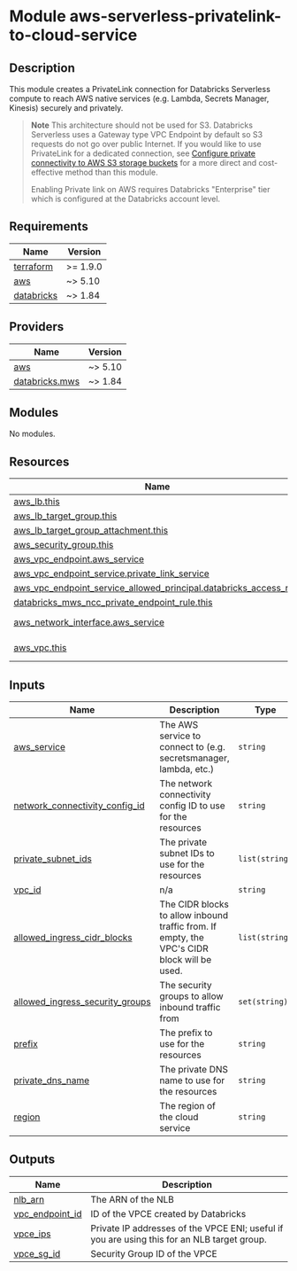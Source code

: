 # Module aws-serverless-privatelink-to-cloud-service

## Description

This module creates a PrivateLink connection for Databricks Serverless compute to reach AWS native services (e.g. Lambda, Secrets Manager, Kinesis) securely and privately.

> **Note**
> This architecture should not be used for S3. Databricks Serverless uses a Gateway type VPC Endpoint by default so S3 requests do not go over public Internet. If you would like to use PrivateLink for a dedicated connection, see [Configure private connectivity to AWS S3 storage buckets](https://docs.databricks.com/aws/en/security/network/serverless-network-security/pl-aws-resources) for a more direct and cost-effective method than this module.
> 
> Enabling Private link on AWS requires Databricks "Enterprise" tier which is configured at the Databricks account level.

<!-- BEGIN_TF_DOCS -->
## Requirements

| Name | Version |
|------|---------|
| <a name="requirement_terraform"></a> [terraform](#requirement\_terraform) | >= 1.9.0 |
| <a name="requirement_aws"></a> [aws](#requirement\_aws) | ~> 5.10 |
| <a name="requirement_databricks"></a> [databricks](#requirement\_databricks) | ~> 1.84 |

## Providers

| Name | Version |
|------|---------|
| <a name="provider_aws"></a> [aws](#provider\_aws) | ~> 5.10 |
| <a name="provider_databricks.mws"></a> [databricks.mws](#provider\_databricks.mws) | ~> 1.84 |

## Modules

No modules.

## Resources

| Name | Type |
|------|------|
| [aws_lb.this](https://registry.terraform.io/providers/hashicorp/aws/latest/docs/resources/lb) | resource |
| [aws_lb_target_group.this](https://registry.terraform.io/providers/hashicorp/aws/latest/docs/resources/lb_target_group) | resource |
| [aws_lb_target_group_attachment.this](https://registry.terraform.io/providers/hashicorp/aws/latest/docs/resources/lb_target_group_attachment) | resource |
| [aws_security_group.this](https://registry.terraform.io/providers/hashicorp/aws/latest/docs/resources/security_group) | resource |
| [aws_vpc_endpoint.aws_service](https://registry.terraform.io/providers/hashicorp/aws/latest/docs/resources/vpc_endpoint) | resource |
| [aws_vpc_endpoint_service.private_link_service](https://registry.terraform.io/providers/hashicorp/aws/latest/docs/resources/vpc_endpoint_service) | resource |
| [aws_vpc_endpoint_service_allowed_principal.databricks_access_rule](https://registry.terraform.io/providers/hashicorp/aws/latest/docs/resources/vpc_endpoint_service_allowed_principal) | resource |
| [databricks_mws_ncc_private_endpoint_rule.this](https://registry.terraform.io/providers/databricks/databricks/latest/docs/resources/mws_ncc_private_endpoint_rule) | resource |
| [aws_network_interface.aws_service](https://registry.terraform.io/providers/hashicorp/aws/latest/docs/data-sources/network_interface) | data source |
| [aws_vpc.this](https://registry.terraform.io/providers/hashicorp/aws/latest/docs/data-sources/vpc) | data source |

## Inputs

| Name | Description | Type | Default | Required |
|------|-------------|------|---------|:--------:|
| <a name="input_aws_service"></a> [aws\_service](#input\_aws\_service) | The AWS service to connect to (e.g. secretsmanager, lambda, etc.) | `string` | n/a | yes |
| <a name="input_network_connectivity_config_id"></a> [network\_connectivity\_config\_id](#input\_network\_connectivity\_config\_id) | The network connectivity config ID to use for the resources | `string` | n/a | yes |
| <a name="input_private_subnet_ids"></a> [private\_subnet\_ids](#input\_private\_subnet\_ids) | The private subnet IDs to use for the resources | `list(string)` | n/a | yes |
| <a name="input_vpc_id"></a> [vpc\_id](#input\_vpc\_id) | n/a | `string` | n/a | yes |
| <a name="input_allowed_ingress_cidr_blocks"></a> [allowed\_ingress\_cidr\_blocks](#input\_allowed\_ingress\_cidr\_blocks) | The CIDR blocks to allow inbound traffic from. If empty, the VPC's CIDR block will be used. | `list(string)` | `[]` | no |
| <a name="input_allowed_ingress_security_groups"></a> [allowed\_ingress\_security\_groups](#input\_allowed\_ingress\_security\_groups) | The security groups to allow inbound traffic from | `set(string)` | `null` | no |
| <a name="input_prefix"></a> [prefix](#input\_prefix) | The prefix to use for the resources | `string` | `"pl-demo"` | no |
| <a name="input_private_dns_name"></a> [private\_dns\_name](#input\_private\_dns\_name) | The private DNS name to use for the resources | `string` | `null` | no |
| <a name="input_region"></a> [region](#input\_region) | The region of the cloud service | `string` | `"us-east-1"` | no |

## Outputs

| Name | Description |
|------|-------------|
| <a name="output_nlb_arn"></a> [nlb\_arn](#output\_nlb\_arn) | The ARN of the NLB |
| <a name="output_vpc_endpoint_id"></a> [vpc\_endpoint\_id](#output\_vpc\_endpoint\_id) | ID of the VPCE created by Databricks |
| <a name="output_vpce_ips"></a> [vpce\_ips](#output\_vpce\_ips) | Private IP addresses of the VPCE ENI; useful if you are using this for an NLB target group. |
| <a name="output_vpce_sg_id"></a> [vpce\_sg\_id](#output\_vpce\_sg\_id) | Security Group ID of the VPCE |
<!-- END_TF_DOCS -->